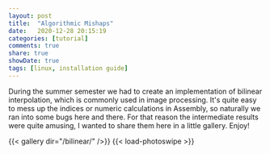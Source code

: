 ```yaml
---
layout: post
title:  "Algorithmic Mishaps"
date:   2020-12-28 20:15:19
categories: [tutorial]
comments: true
share: true
showDate: true
tags: [linux, installation guide]
---
```


During the summer semester we had to create an implementation of bilinear interpolation, which is commonly used in image processing.
It's quite easy to mess up the indices or numeric calculations in Assembly, so naturally we ran into some bugs here and there.
For that reason the intermediate results were quite amusing, I wanted to share them here in a little gallery. Enjoy!

{{< gallery dir="/bilinear/" />}} {{< load-photoswipe >}}
